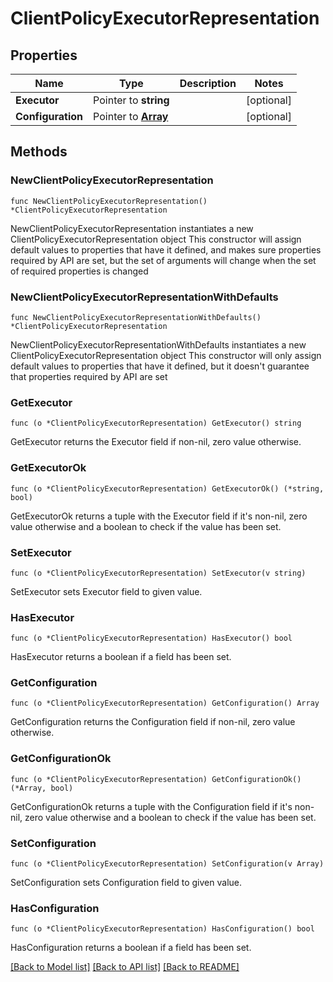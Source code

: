 # ClientPolicyExecutorRepresentation

## Properties

Name | Type | Description | Notes
------------ | ------------- | ------------- | -------------
**Executor** | Pointer to **string** |  | [optional] 
**Configuration** | Pointer to [**Array**](array.md) |  | [optional] 

## Methods

### NewClientPolicyExecutorRepresentation

`func NewClientPolicyExecutorRepresentation() *ClientPolicyExecutorRepresentation`

NewClientPolicyExecutorRepresentation instantiates a new ClientPolicyExecutorRepresentation object
This constructor will assign default values to properties that have it defined,
and makes sure properties required by API are set, but the set of arguments
will change when the set of required properties is changed

### NewClientPolicyExecutorRepresentationWithDefaults

`func NewClientPolicyExecutorRepresentationWithDefaults() *ClientPolicyExecutorRepresentation`

NewClientPolicyExecutorRepresentationWithDefaults instantiates a new ClientPolicyExecutorRepresentation object
This constructor will only assign default values to properties that have it defined,
but it doesn't guarantee that properties required by API are set

### GetExecutor

`func (o *ClientPolicyExecutorRepresentation) GetExecutor() string`

GetExecutor returns the Executor field if non-nil, zero value otherwise.

### GetExecutorOk

`func (o *ClientPolicyExecutorRepresentation) GetExecutorOk() (*string, bool)`

GetExecutorOk returns a tuple with the Executor field if it's non-nil, zero value otherwise
and a boolean to check if the value has been set.

### SetExecutor

`func (o *ClientPolicyExecutorRepresentation) SetExecutor(v string)`

SetExecutor sets Executor field to given value.

### HasExecutor

`func (o *ClientPolicyExecutorRepresentation) HasExecutor() bool`

HasExecutor returns a boolean if a field has been set.

### GetConfiguration

`func (o *ClientPolicyExecutorRepresentation) GetConfiguration() Array`

GetConfiguration returns the Configuration field if non-nil, zero value otherwise.

### GetConfigurationOk

`func (o *ClientPolicyExecutorRepresentation) GetConfigurationOk() (*Array, bool)`

GetConfigurationOk returns a tuple with the Configuration field if it's non-nil, zero value otherwise
and a boolean to check if the value has been set.

### SetConfiguration

`func (o *ClientPolicyExecutorRepresentation) SetConfiguration(v Array)`

SetConfiguration sets Configuration field to given value.

### HasConfiguration

`func (o *ClientPolicyExecutorRepresentation) HasConfiguration() bool`

HasConfiguration returns a boolean if a field has been set.


[[Back to Model list]](../README.md#documentation-for-models) [[Back to API list]](../README.md#documentation-for-api-endpoints) [[Back to README]](../README.md)


